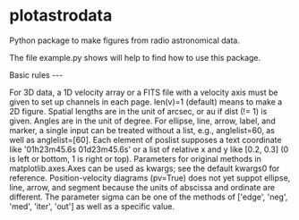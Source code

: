 # plotastrodata
Python package to make figures from radio astronomical data.

The file example.py shows will help to find how to use this package.

Basic rules ---

For 3D data, a 1D velocity array or a FITS file with a velocity axis must be given to set up channels in each page.
len(v)=1 (default) means to make a 2D figure.
Spatial lengths are in the unit of arcsec, or au if dist (!= 1) is given.
Angles are in the unit of degree.
For ellipse, line, arrow, label, and marker, a single input can be treated without a list, e.g., anglelist=60, as well as anglelist=[60].
Each element of poslist supposes a text coordinate like '01h23m45.6s 01d23m45.6s' or a list of relative x and y like [0.2, 0.3] (0 is left or bottom, 1 is right or top).
Parameters for original methods in matplotlib.axes.Axes can be used as kwargs; see the default kwargs0 for reference.
Position-velocity diagrams (pv=True) does not yet suppot ellipse, line, arrow, and segment because the units of abscissa and ordinate are different.
The parameter sigma can be one of the methods of ['edge', 'neg', 'med', 'iter', 'out'] as well as a specific value.
